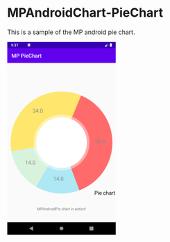 # MPAndroidChart-PieChart

This is a sample of the MP android pie chart.

<img src="Screenshot1.png" width="250">
